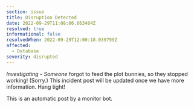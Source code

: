 ```yaml
---
section: issue
title: Disruption Detected
date: 2022-09-29T11:08:06.663484Z
resolved: true
informational: false
resolvedWhen: 2022-09-29T12:00:18.039799Z
affected:
  - Database
severity: disrupted
---
```

*Investigating* - _Someone_ forgot to feed the plot bunnies, so they stopped working! (Sorry.) This incident post will be updated once we have more information. Hang tight!

This is an automatic post by a monitor bot.
        